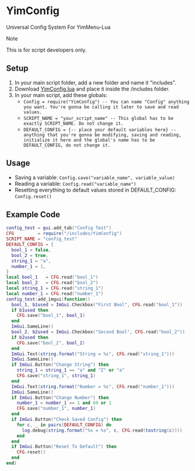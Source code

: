 # YimConfig

Universal Config System For YimMenu-Lua

> [!NOTE]
> This is for script developers only.

## Setup

1. In your main script folder, add a new folder and name it "includes".
2. Download [YimConfig.lua](link-to-release) and place it inside the /includes folder.
3. In your main script, add these globals:
    - `Config = require("YimConfig") -- You can name "Config" anything you want. You're gonna be calling it later to save and read values.`
    - `SCRIPT_NAME = "your_script_name" -- This global has to be exactly SCRIPT_NAME. Do not change it.`
    - `DEFAULT_CONFIG = {-- place your default variables here} -- anything that you're gonna be modifying, saving and reading, initialize it here and the global's name has to be DEFAULT_CONFIG, do not change it.`

## Usage

- Saving a variable: `Config.save("variable_name", variable_value)`
- Reading a variable: `Config.read("variable_name")`
- Resetting everything to default values stored in DEFAULT_CONFIG: `Config.reset()`

## Example Code

```Lua
config_test = gui.add_tab("Config Test")
CFG         = require("/includes/YimConfig")
SCRIPT_NAME = "config_test"
DEFAULT_CONFIG = {
  bool_1 = false,
  bool_2 = true,
  string_1 = "a",
  number_1 = 1,
}
local bool_1   = CFG.read("bool_1")
local bool_2   = CFG.read("bool_2")
local string_1 = CFG.read("string_1")
local number_1 = CFG.read("number_1")
config_test:add_imgui(function()
  bool_1, b1used = ImGui.Checkbox("First Bool", CFG.read("bool_1"))
  if b1used then
    CFG.save("bool_1", bool_1)
  end
  ImGui.SameLine()
  bool_2, b2used = ImGui.Checkbox("Second Bool", CFG.read("bool_2"))
  if b2used then
    CFG.save("bool_2", bool_2)
  end
  ImGui.Text(string.format("String = %s", CFG.read("string_1")))
  ImGui.SameLine()
  if ImGui.Button("Change String") then
    string_1 = string_1 == "a" and "Z" or "a"
    CFG.save("string_1", string_1)
  end
  ImGui.Text(string.format("Number = %s", CFG.read("number_1")))
  ImGui.SameLine()
  if ImGui.Button("Change Number") then
    number_1 = number_1 == 1 and 69 or 1
    CFG.save("number_1", number_1)
  end
  if ImGui.Button("Check Saved Config") then
    for c, _ in pairs(DEFAULT_CONFIG) do
      log.debug(string.format("%s = %s", c, CFG.read(tostring(c))))
    end
  end
  if ImGui.Button("Reset To Default") then
    CFG.reset()
  end
end)
```
